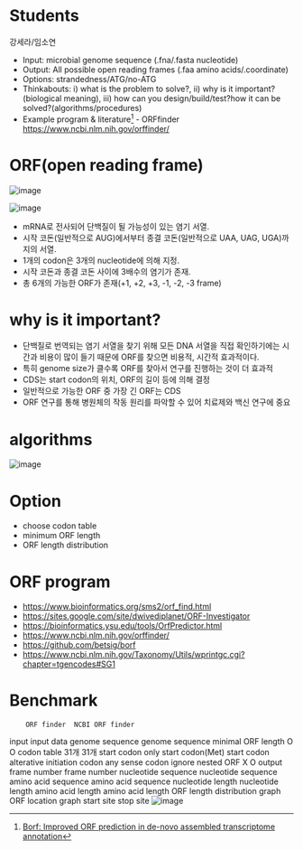 # Students
강세라/임소연

 * Input: microbial genome sequence (.fna/.fasta nucleotide)
 * Output: All possible open reading frames (.faa amino acids/.coordinate)
 * Options: strandedness/ATG/no-ATG
 * Thinkabouts: i) what is the problem to solve?, ii) why is it important? (biological meaning), iii) how can you design/build/test?how it can be solved?(algorithms/procedures)
 * Example program & literature[^1] - ORFfinder https://www.ncbi.nlm.nih.gov/orffinder/
[^1]: [Borf: Improved ORF prediction in de-novo assembled transcriptome annotation](https://www.biorxiv.org/content/10.1101/2021.04.12.439551v1.full)

# ORF(open reading frame)
![image](https://user-images.githubusercontent.com/91528102/144167591-4ffec221-4c0b-4845-af9e-bc25bf4e99fa.png)

![image](https://user-images.githubusercontent.com/91528102/142041888-94b1cc0d-f2f7-474a-a9c5-0669918e0ce6.png)

 - mRNA로 전사되어 단백질이 될 가능성이 있는 염기 서열.
 - 시작 코돈(일반적으로 AUG)에서부터 종결 코돈(일반적으로 UAA, UAG, UGA)까지의 서열.
 - 1개의 codon은 3개의 nucleotide에 의해 지정.
 - 시작 코돈과 종결 코돈 사이에 3배수의 염기가 존재.
 - 총 6개의 가능한 ORF가 존재(+1, +2, +3, -1, -2, -3 frame)

# why is it important?
 - 단백질로 번역되는 염기 서열을 찾기 위해 모든 DNA 서열을 직접 확인하기에는 시간과 비용이 많이 들기 때문에 ORF를 찾으면 비용적, 시간적 효과적이다.
 - 특히 genome size가 클수록 ORF를 찾아서 연구를 진행하는 것이 더 효과적
 - CDS는 start codon의 위치, ORF의 길이 등에 의해 결정
 - 일반적으로 가능한 ORF 중 가장 긴 ORF는 CDS
 - ORF 연구를 통해 병원체의 작동 원리를 파악할 수 있어 치료제와 백신 연구에 중요
 
# algorithms
![image](https://user-images.githubusercontent.com/91528102/146112346-113b2c40-063a-44c2-b2e5-531f4e68ccdf.png)

# Option
 - choose codon table
 - minimum ORF length
 - ORF length distribution

# ORF program
 
 - https://www.bioinformatics.org/sms2/orf_find.html
 - https://sites.google.com/site/dwivediplanet/ORF-Investigator
 - https://bioinformatics.ysu.edu/tools/OrfPredictor.html
 - https://www.ncbi.nlm.nih.gov/orffinder/
 - https://github.com/betsig/borf
 - https://www.ncbi.nlm.nih.gov/Taxonomy/Utils/wprintgc.cgi?chapter=tgencodes#SG1

# Benchmark
		ORF finder	NCBI ORF finder
input	input data	genome sequence	genome sequence
	minimal ORF length	O	O
	codon table	31개	31개
	start codon	only start codon(Met)	start codon
			alterative initiation codon
			any sense codon
	ignore nested ORF	X	O
output		frame number	frame number
		nucleotide sequence	nucleotide sequence
		amino acid sequence	amino acid sequence
		nucleotide length	nucleotide length
		amino acid length	amino acid length
		ORF length distribution graph	ORF location graph
			start site
			stop site
![image](https://user-images.githubusercontent.com/91528102/146115168-617f9813-a60a-41cb-81cf-5cb4bd3cc23b.png)
